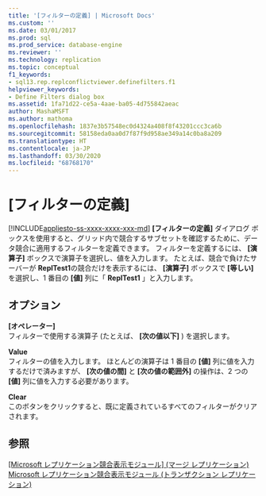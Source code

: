 ```yaml
---
title: '[フィルターの定義] | Microsoft Docs'
ms.custom: ''
ms.date: 03/01/2017
ms.prod: sql
ms.prod_service: database-engine
ms.reviewer: ''
ms.technology: replication
ms.topic: conceptual
f1_keywords:
- sql13.rep.replconflictviewer.definefilters.f1
helpviewer_keywords:
- Define Filters dialog box
ms.assetid: 1fa71d22-ce5a-4aae-ba05-4d755842aeac
author: MashaMSFT
ms.author: mathoma
ms.openlocfilehash: 1837e3b57548ec0d4324a408f8f43201ccc3ca6b
ms.sourcegitcommit: 58158eda0aa0d7f87f9d958ae349a14c0ba8a209
ms.translationtype: HT
ms.contentlocale: ja-JP
ms.lasthandoff: 03/30/2020
ms.locfileid: "68768170"
---
```

# <a name="define-filters"></a>[フィルターの定義]
[!INCLUDE[appliesto-ss-xxxx-xxxx-xxx-md](../../includes/appliesto-ss-xxxx-xxxx-xxx-md.md)]
  **[フィルターの定義]** ダイアログ ボックスを使用すると、グリッド内で競合するサブセットを確認するために、データ競合に適用するフィルターを定義できます。 フィルターを定義するには、 **[演算子]** ボックスで演算子を選択し、値を入力します。 たとえば、競合で負けたサーバーが **ReplTest1**の競合だけを表示するには、 **[演算子]** ボックスで **[等しい]** を選択し、1 番目の **[値]** 列に「 **ReplTest1** 」と入力します。  
  
## <a name="options"></a>オプション  
 **[オペレーター]**  
 フィルターで使用する演算子 (たとえば、 **[次の値以下]** ) を選択します。
  
 **Value**  
 フィルターの値を入力します。 ほとんどの演算子は 1 番目の **[値]** 列に値を入力するだけで済みますが、 **[次の値の間]** と **[次の値の範囲外]** の操作は、2 つの **[値]** 列に値を入力する必要があります。  
  
 **Clear**  
 このボタンをクリックすると、既に定義されているすべてのフィルターがクリアされます。  
  
## <a name="see-also"></a>参照  
 [[Microsoft レプリケーション競合表示モジュール] (マージ レプリケーション)](../../relational-databases/replication/microsoft-replication-conflict-viewer-merge-replication.md)   
 [Microsoft レプリケーション競合表示モジュール (トランザクション レプリケーション)](../../relational-databases/replication/microsoft-replication-conflict-viewer-transactional-replication.md)  
  
  
